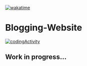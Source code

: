 [![wakatime](https://wakatime.com/badge/user/ebd9048f-e0e9-4dcc-acbc-0fc646a232fa/project/8fc2edcb-e315-461a-aa47-d8067079b029.svg)](https://wakatime.com/badge/user/ebd9048f-e0e9-4dcc-acbc-0fc646a232fa/project/8fc2edcb-e315-461a-aa47-d8067079b029)

# Blogging-Website
[![codingActivity](https://wakatime.com/share/@ebd9048f-e0e9-4dcc-acbc-0fc646a232fa/e72a23cc-81b0-47cd-8e07-63c509efed81.svg)](https://wakatime.com/share/@ebd9048f-e0e9-4dcc-acbc-0fc646a232fa/e72a23cc-81b0-47cd-8e07-63c509efed81.svg)

## Work in progress...
